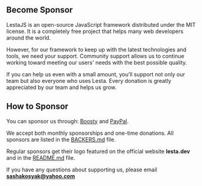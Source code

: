 ## Become Sponsor

LestaJS is an open-source JavaScript framework distributed under the MIT license. It is a completely free project that helps many web developers around the world.

However, for our framework to keep up with the latest technologies and tools, we need your support. Community support allows us to continue working toward meeting our users' needs with the best possible quality.

If you can help us even with a small amount, you’ll support not only our team but also everyone who uses Lesta. Every donation is greatly appreciated by our team and helps us grow.

## How to Sponsor
You can sponsor us through: [Boosty](https://boosty.to/sashakosyak) and [PayPal](https://paypal.me/sashakosyak). 

We accept both monthly sponsorships and one-time donations. All sponsors are listed in the [BACKERS.md](https://github.com/lestajs/core/blob/main/BACKERS.md) file.

Regular sponsors get their logo featured on the official website **lesta.dev** and in the [README.md](https://github.com/lestajs/core/blob/main/README.md) file.

If you have any questions about supporting us, please email **sashakosyak@yahoo.com**